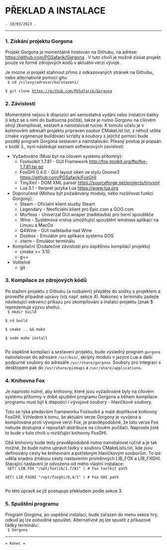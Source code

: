 # PŘEKLAD A INSTALACE
    - 19/03/2023 -

---

### 1. Získání projektu Gorgona
Projekt Gorgona je momentálně hostován na Githubu, na adrese: https://github.com/PGSafarik/Gorgona . V tuto chvíli je možné získat projekt pouze ve formě zdrojových kodů v aktuální verzi vývoje.  

Je mozne si projekt stahnout přímo z odkazovaných stránek na Githubu, nebo alternativně pomocí gitu:  
<code> 
  $ cd /cilovy/adresar/ke/stazeni/  
  $ git clone https://github.com/PGSafarik/Gorgona
</code>  

### 2. Závislosti
Momentálně nejsou k dispozici ani samostatná vydání nebo instalcni balíky (i kdyz se s nimi do budoucna počítá), takze je nutno Gorgonu na cílovém stroji zkompilovat, sestavit a nainstalovat rucne. K tomuto učelu je v kořenovém adresáři projektu pripraven soubor CMakeList.txt, z něhož utilita cmake vygeneruje buildovací scripty a soubory s jejichž pomocí bude později program Gorgona sestaven a nainstalován. Přesný postup je popsán v bodě 3., nyní následuje seznam softwarových zavislostí:   

* Vyžadováno (Musi byt na cilovem systému přítomny):
    * Foxtoolkit 1.7.81 - GUI Framework                    http://fox-toolkit.org/ftp/fox-1.7.81.tar.gz
    * FoxGHI 0.4.0      - GUI layout oken ve stylu Gnome3  https://github.com/PGSafarik/FoxGHI
    * TinyXml           - DOM XML parser                   https://sourceforge.net/projects/tinyxml
    * Lua 5.1           - Iterpret jazyka Lua              https://www.lua.org
* Doporučené (Mohou být požadovány moduly, nebo rozšiřovat funkci Gorgony):  
    * Steam             - Oficialni klient sluzby Steam
    * Legendary         - Neoficialni klient pro Epic.com a GOG.com
    * Morfeus           - Univerzal GUI wraper (nadstavba) pro herní spouštěče 
    * Wine              - Systémová vrstva umožňující spouštění windows aplikací na Linuxu a MacOs
    * Q4Wine            - GUI nadstavba nad Wine
    * Dosbox            - Emulátor pro aplikace systemu DOS
    * xterm             - Emulátor terminálu
* Kompilační (Dodatečné závislosti pro úspěšnou kompilaci projektu)
    * cmake >= 3.10
    * g++
* Volitelně    
    * git

### 3. Kompilace ze zdrojových kódů
Po stažení projektu z Githubu (a rozbaleni) přejděte do složky s projektem a proveďte případné upravy (viz např. sekce 4). Nakonec v terminálu zadejte následující sekvenci příkazu pro zkompilování a instalci projektu (znak $ reprezentuje výzvu shellu).  
<code> 
  $ mkdir build  
  $ cd build  
  $ cmake .. && make  
  $ sudo make install  
</code>

Po úspěšné kompilaci a sestaveni projektu, bude výsledný program `gorgona` nainstalovan do adresare `/usr/bin/`,  skripty modulu v jazyce Lua a další podpurné soubory do adresáře `/usr/share/gorgona`. Soubory pro integraci s desktopem pak do `/usr/share/pixmaps` a `/usr/share/applications`. 

### 4. Knihovna Fox
Je naprosto nutné, aby knihovny, které jsou vyžadované byly na cílovém systému přítomny v době spuštění programu Gorgona a během kompilace programu musí být k dispozici i vývojové soubory - hlavičkové soubory.  

Toto se týká především frameworku Foxtoolkit a malé doplňkové knihovny FoxGHI. Vzhledem k tomu, že aktuální verze Gorgony je vyvíjena a kompilována proti vývojové verzi Fox, je pravděpodobné, že tato verze Fox nebude dostupná v repositáři distribuce na cílovém počítači. Naprosto jisté to bude v tuto chvili u rozšiřující knihovny FoxGHI. 

Obě knihovny bude tedy pravděpodobně nutno nainstalovat ručně a je tak možné, že bude nutno upravit řádky v souboru CMakeLists.txt, kde jsou definovány cesty ke knihovnám a potřebným hlavičkovým souborům. To lze uděla snadno změnou cesty nastavením proměnných LIB_FOX a LIB_FXGHI. Stavající nastavení je odvozeno od mého vlastní instalace:  
<code>
SET( LIB_FOX   "/opt/foxlib/1.7/81" )       # Fox toolkit path  
SET( LIB_FXGHI "/opt/foxghi/0.4/1"  )       # Fox GHI path  
</code>

Po této úpravě se již postupuje překladem podle sekce 3.

### 5. Spuštění programu
Program Gorgona, po uspěšné instalaci, bude zařazen do menu sekce hry, odkud jej lze pohodlně spouštet. Alternativně jej lze spustit z příkazové řádky terminálu:  
<code>
  $ Gorgona
</code>

---

    = Konec =









